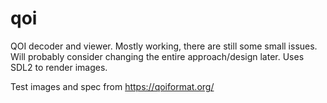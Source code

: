 # qoi
QOI decoder and viewer. Mostly working, there are still some small issues.
Will probably consider changing the entire approach/design later.
Uses SDL2 to render images.

Test images and spec from https://qoiformat.org/

